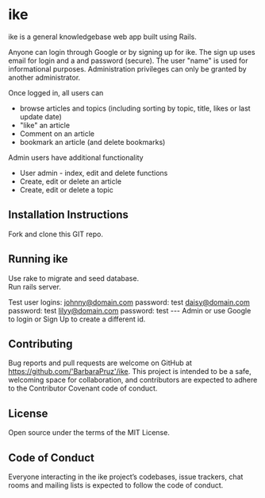 # ike
ike is a general knowledgebase web app built using Rails.

Anyone can login through Google or by signing up for ike.  The sign up uses email for login and a and password (secure).  The user "name" is used for informational purposes.  Administration privileges can only be granted by another administrator.

Once logged in, all users can 
- browse articles and topics (including sorting by topic, title, likes or last update date)
- "like" an article
- Comment on an article
- bookmark an article (and delete bookmarks)

Admin users have additional functionality
- User admin - index, edit and delete functions
- Create, edit or delete an article
- Create, edit or delete a topic

Installation Instructions
-------------------------
Fork and clone this GIT repo.

Running ike
------------------
Use rake to migrate and seed database.   
Run rails server.

Test user logins:
    johnny@domain.com  password: test
    daisy@domain.com password: test
    lilyy@domain.com password: test  --- Admin
or use Google to login or Sign Up to create a different id.

Contributing
------------
Bug reports and pull requests are welcome on GitHub at https://github.com/'BarbaraPruz'/ike. This project is intended to be a safe, welcoming space for collaboration, and contributors are expected to adhere to the Contributor Covenant code of conduct.

License
-------
Open source under the terms of the MIT License.

Code of Conduct
---------------
Everyone interacting in the ike project’s codebases, issue trackers, chat rooms and mailing lists is expected to follow the code of conduct.

